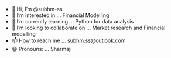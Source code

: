 - 👋 Hi, I’m @subhm-ss
- 👀 I’m interested in ... Financial Modelling
- 🌱 I’m currently learning ... Python for data analysis
- 💞️ I’m looking to collaborate on ... Market research and Financial modelling
- 📫 How to reach me ... subhm.ss@outlook.com
- 😄 Pronouns: ... Sharmaji


<!---
subhm-ss/subhm-ss is a ✨ special ✨ repository because its `README.md` (this file) appears on your GitHub profile.
You can click the Preview link to take a look at your changes.
--->
